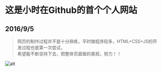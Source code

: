 # 这是小时在Github的首个个人网站

## 2016/9/5
> 网页的制作过程并不是十分熟练，平时做程序较多，HTML+CSS+JS的开发过程也是第一次尝试，  
希望能不断坚持下去，把整体页面做的美观，努力！！

![alt](http://v1.qzone.cc/pic/201507/09/07/22/559db0c8e0a4e439.jpg%21600x600.jpg)